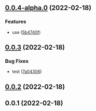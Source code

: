 ## [0.0.4-alpha.0](https://github.com/11zouzouzou/changelogTest/compare/v0.0.3...v0.0.4-alpha.0) (2022-02-18)


### Features

* use ([5b4740f](https://github.com/11zouzouzou/changelogTest/commit/5b4740fff755a4c24808ddc28bb381edd7b8586b))



## [0.0.3](https://github.com/11zouzouzou/changelogTest/compare/v0.0.2...v0.0.3) (2022-02-18)


### Bug Fixes

* test ([7a04306](https://github.com/11zouzouzou/changelogTest/commit/7a043067815514d2ded2a6a0f0fdc29a1da85a99))



## [0.0.2](https://github.com/11zouzouzou/changelogTest/compare/v0.0.1...v0.0.2) (2022-02-18)



## 0.0.1 (2022-02-18)



